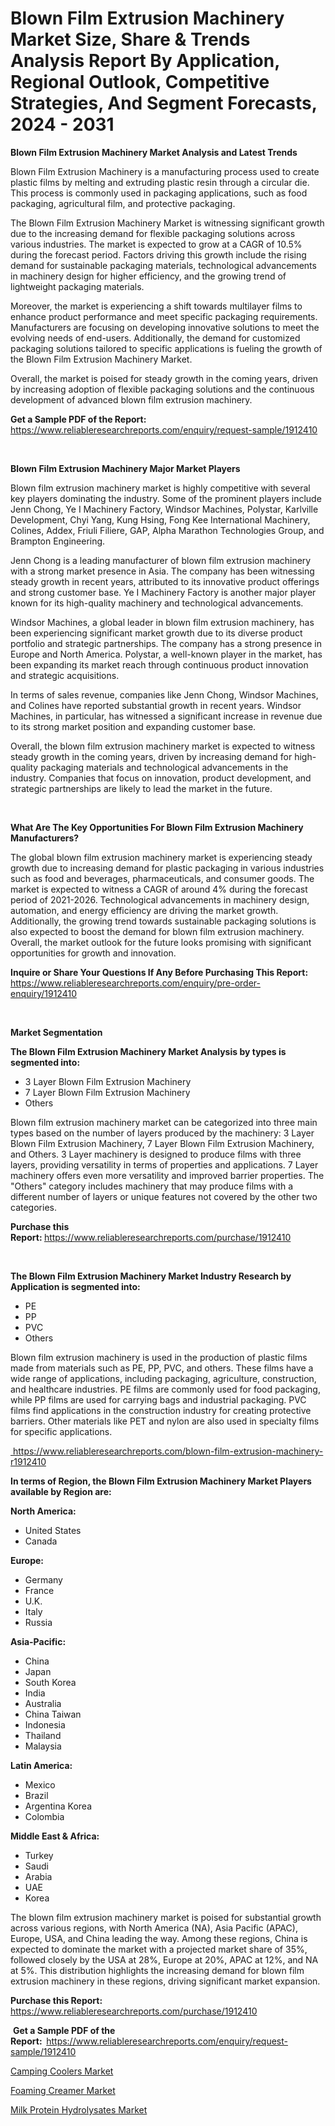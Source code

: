 <p><h1>Blown Film Extrusion Machinery Market Size, Share & Trends Analysis Report By Application, Regional Outlook, Competitive Strategies, And Segment Forecasts, 2024 - 2031</h1></p><p><strong>Blown Film Extrusion Machinery Market Analysis and Latest Trends</strong></p>
<p><p>Blown Film Extrusion Machinery is a manufacturing process used to create plastic films by melting and extruding plastic resin through a circular die. This process is commonly used in packaging applications, such as food packaging, agricultural film, and protective packaging.</p><p>The Blown Film Extrusion Machinery Market is witnessing significant growth due to the increasing demand for flexible packaging solutions across various industries. The market is expected to grow at a CAGR of 10.5% during the forecast period. Factors driving this growth include the rising demand for sustainable packaging materials, technological advancements in machinery design for higher efficiency, and the growing trend of lightweight packaging materials.</p><p>Moreover, the market is experiencing a shift towards multilayer films to enhance product performance and meet specific packaging requirements. Manufacturers are focusing on developing innovative solutions to meet the evolving needs of end-users. Additionally, the demand for customized packaging solutions tailored to specific applications is fueling the growth of the Blown Film Extrusion Machinery Market.</p><p>Overall, the market is poised for steady growth in the coming years, driven by increasing adoption of flexible packaging solutions and the continuous development of advanced blown film extrusion machinery.</p></p>
<p><strong>Get a Sample PDF of the Report:&nbsp;</strong> <a href="https://www.reliableresearchreports.com/enquiry/request-sample/1912410">https://www.reliableresearchreports.com/enquiry/request-sample/1912410</a></p>
<p>&nbsp;</p>
<p><strong>Blown Film Extrusion Machinery Major Market Players</strong></p>
<p><p>Blown film extrusion machinery market is highly competitive with several key players dominating the industry. Some of the prominent players include Jenn Chong, Ye I Machinery Factory, Windsor Machines, Polystar, Karlville Development, Chyi Yang, Kung Hsing, Fong Kee International Machinery, Colines, Addex, Friuli Filiere, GAP, Alpha Marathon Technologies Group, and Brampton Engineering.</p><p>Jenn Chong is a leading manufacturer of blown film extrusion machinery with a strong market presence in Asia. The company has been witnessing steady growth in recent years, attributed to its innovative product offerings and strong customer base. Ye I Machinery Factory is another major player known for its high-quality machinery and technological advancements.</p><p>Windsor Machines, a global leader in blown film extrusion machinery, has been experiencing significant market growth due to its diverse product portfolio and strategic partnerships. The company has a strong presence in Europe and North America. Polystar, a well-known player in the market, has been expanding its market reach through continuous product innovation and strategic acquisitions.</p><p>In terms of sales revenue, companies like Jenn Chong, Windsor Machines, and Colines have reported substantial growth in recent years. Windsor Machines, in particular, has witnessed a significant increase in revenue due to its strong market position and expanding customer base.</p><p>Overall, the blown film extrusion machinery market is expected to witness steady growth in the coming years, driven by increasing demand for high-quality packaging materials and technological advancements in the industry. Companies that focus on innovation, product development, and strategic partnerships are likely to lead the market in the future.</p></p>
<p>&nbsp;</p>
<p><strong>What Are The Key Opportunities For Blown Film Extrusion Machinery Manufacturers?</strong></p>
<p><p>The global blown film extrusion machinery market is experiencing steady growth due to increasing demand for plastic packaging in various industries such as food and beverages, pharmaceuticals, and consumer goods. The market is expected to witness a CAGR of around 4% during the forecast period of 2021-2026. Technological advancements in machinery design, automation, and energy efficiency are driving the market growth. Additionally, the growing trend towards sustainable packaging solutions is also expected to boost the demand for blown film extrusion machinery. Overall, the market outlook for the future looks promising with significant opportunities for growth and innovation.</p></p>
<p><strong>Inquire or Share Your Questions If Any Before Purchasing This Report:</strong> <a href="https://www.reliableresearchreports.com/enquiry/pre-order-enquiry/1912410">https://www.reliableresearchreports.com/enquiry/pre-order-enquiry/1912410</a></p>
<p>&nbsp;</p>
<p><strong>Market Segmentation</strong></p>
<p><strong>The Blown Film Extrusion Machinery Market Analysis by types is segmented into:</strong></p>
<p><ul><li>3 Layer Blown Film Extrusion Machinery</li><li>7 Layer Blown Film Extrusion Machinery</li><li>Others</li></ul></p>
<p><p>Blown film extrusion machinery market can be categorized into three main types based on the number of layers produced by the machinery: 3 Layer Blown Film Extrusion Machinery, 7 Layer Blown Film Extrusion Machinery, and Others. 3 Layer machinery is designed to produce films with three layers, providing versatility in terms of properties and applications. 7 Layer machinery offers even more versatility and improved barrier properties. The "Others" category includes machinery that may produce films with a different number of layers or unique features not covered by the other two categories.</p></p>
<p><strong>Purchase this Report:&nbsp;</strong><a href="https://www.reliableresearchreports.com/purchase/1912410">https://www.reliableresearchreports.com/purchase/1912410</a></p>
<p>&nbsp;</p>
<p><strong>The Blown Film Extrusion Machinery Market Industry Research by Application is segmented into:</strong></p>
<p><ul><li>PE</li><li>PP</li><li>PVC</li><li>Others</li></ul></p>
<p><p>Blown film extrusion machinery is used in the production of plastic films made from materials such as PE, PP, PVC, and others. These films have a wide range of applications, including packaging, agriculture, construction, and healthcare industries. PE films are commonly used for food packaging, while PP films are used for carrying bags and industrial packaging. PVC films find applications in the construction industry for creating protective barriers. Other materials like PET and nylon are also used in specialty films for specific applications.</p></p>
<p><a href="https://www.reliableresearchreports.com/blown-film-extrusion-machinery-r1912410">&nbsp;https://www.reliableresearchreports.com/blown-film-extrusion-machinery-r1912410</a></p>
<p><strong>In terms of Region, the Blown Film Extrusion Machinery Market Players available by Region are:</strong></p>
<p>
    <p> <strong> North America: </strong>
        <ul>
            <li>United States</li>
            <li>Canada</li>
        </ul>
        </p> 
    <p> <strong> Europe: </strong>
        <ul>
            <li>Germany</li>
            <li>France</li>
            <li>U.K.</li>
            <li>Italy</li>
            <li>Russia</li>
        </ul>
        </p> 
    <p> <strong> Asia-Pacific: </strong>
        <ul>
            <li>China</li>
            <li>Japan</li>
            <li>South Korea</li>
            <li>India</li>
            <li>Australia</li>
            <li>China Taiwan</li>
            <li>Indonesia</li>
            <li>Thailand</li>
            <li>Malaysia</li>
        </ul>
        </p> 
    <p> <strong> Latin America: </strong>
        <ul>
            <li>Mexico</li>
            <li>Brazil</li>
            <li>Argentina Korea</li>
            <li>Colombia</li>
        </ul>
        </p> 
    <p> <strong> Middle East & Africa: </strong>
        <ul>
            <li>Turkey</li>
            <li>Saudi</li>
            <li>Arabia</li>
            <li>UAE</li>
            <li>Korea</li>
        </ul>
    </p>
    </p>
<p><p>The blown film extrusion machinery market is poised for substantial growth across various regions, with North America (NA), Asia Pacific (APAC), Europe, USA, and China leading the way. Among these regions, China is expected to dominate the market with a projected market share of 35%, followed closely by the USA at 28%, Europe at 20%, APAC at 12%, and NA at 5%. This distribution highlights the increasing demand for blown film extrusion machinery in these regions, driving significant market expansion.</p></p>
<p><strong>Purchase this Report: </strong><a href="https://www.reliableresearchreports.com/purchase/1912410">https://www.reliableresearchreports.com/purchase/1912410</a></p>
<p>&nbsp;<strong>Get a Sample PDF of the Report:&nbsp;&nbsp;</strong><a href="https://www.reliableresearchreports.com/enquiry/request-sample/1912410">https://www.reliableresearchreports.com/enquiry/request-sample/1912410</a></p>
<p><strong></strong></p>
<p><p><a href="https://github.com/Bryanturray6576/Market-Research-Report-List-1/blob/main/camping-coolers-market.md">Camping Coolers Market</a></p><p><a href="https://github.com/xvyfpyhu18/Market-Research-Report-List-1/blob/main/foaming-creamer-market.md">Foaming Creamer Market</a></p><p><a href="https://github.com/ChloeConn57/Market-Research-Report-List-1/blob/main/milk-protein-hydrolysates-market.md">Milk Protein Hydrolysates Market</a></p></p>